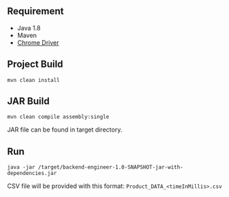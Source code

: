 ## Requirement
* Java 1.8
* Maven
* [Chrome Driver](https://github.com/SeleniumHQ/selenium/wiki/ChromeDriver)

## Project Build
```mvn clean install```

## JAR Build
```mvn clean compile assembly:single```

JAR file can be found in target directory.

## Run
```java -jar /target/backend-engineer-1.0-SNAPSHOT-jar-with-dependencies.jar```


CSV file will be provided with this format: `Product_DATA_<timeInMillis>.csv`

